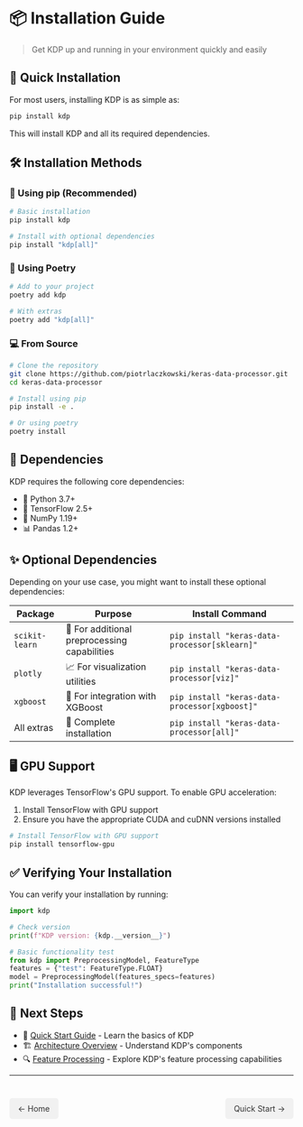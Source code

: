 # 📦 Installation Guide

> Get KDP up and running in your environment quickly and easily

## 🚀 Quick Installation

For most users, installing KDP is as simple as:

```bash
pip install kdp
```

This will install KDP and all its required dependencies.

## 🛠️ Installation Methods

### 🔄 Using pip (Recommended)

```bash
# Basic installation
pip install kdp

# Install with optional dependencies
pip install "kdp[all]"
```

### 📝 Using Poetry

```bash
# Add to your project
poetry add kdp

# With extras
poetry add "kdp[all]"
```

### 💻 From Source

```bash
# Clone the repository
git clone https://github.com/piotrlaczkowski/keras-data-processor.git
cd keras-data-processor

# Install using pip
pip install -e .

# Or using poetry
poetry install
```

## 🧩 Dependencies

KDP requires the following core dependencies:

- 🐍 Python 3.7+
- 🔄 TensorFlow 2.5+
- 🔢 NumPy 1.19+
- 📊 Pandas 1.2+

## ✨ Optional Dependencies

Depending on your use case, you might want to install these optional dependencies:

| Package | Purpose | Install Command |
|---------|---------|----------------|
| `scikit-learn` | 🧪 For additional preprocessing capabilities | `pip install "keras-data-processor[sklearn]"` |
| `plotly` | 📈 For visualization utilities | `pip install "keras-data-processor[viz]"` |
| `xgboost` | 🚀 For integration with XGBoost | `pip install "keras-data-processor[xgboost]"` |
| All extras | 🎁 Complete installation | `pip install "keras-data-processor[all]"` |

## 🖥️ GPU Support

KDP leverages TensorFlow's GPU support. To enable GPU acceleration:

1. Install TensorFlow with GPU support
2. Ensure you have the appropriate CUDA and cuDNN versions installed

```bash
# Install TensorFlow with GPU support
pip install tensorflow-gpu
```

## ✅ Verifying Your Installation

You can verify your installation by running:

```python
import kdp

# Check version
print(f"KDP version: {kdp.__version__}")

# Basic functionality test
from kdp import PreprocessingModel, FeatureType
features = {"test": FeatureType.FLOAT}
model = PreprocessingModel(features_specs=features)
print("Installation successful!")
```

## 👣 Next Steps

- 🏁 [Quick Start Guide](quick-start.md) - Learn the basics of KDP
- 🏗️ [Architecture Overview](architecture.md) - Understand KDP's components
- 🔍 [Feature Processing](../features/overview.md) - Explore KDP's feature processing capabilities

---

<div class="prev-next">
  <a href="../index.md" class="prev">← Home</a>
  <a href="quick-start.md" class="next">Quick Start →</a>
</div>

<style>
.prev-next {
  display: flex;
  justify-content: space-between;
  margin-top: 40px;
}
.prev-next a {
  padding: 10px 15px;
  background-color: #f1f1f1;
  border-radius: 5px;
  text-decoration: none;
  color: #333;
}
.prev-next a:hover {
  background-color: #ddd;
}
</style>

